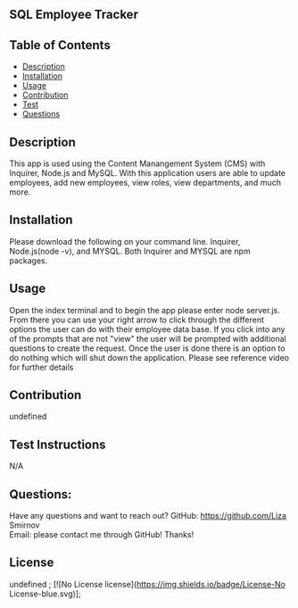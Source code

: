 ## SQL Employee Tracker

## Table of Contents
* [Description](#description)
* [Installation](#installation)
* [Usage](#usage)
* [Contribution](#contribution)
* [Test](#test)
* [Questions](#questions)

## Description
This app is used using the Content Manangement System (CMS) with Inquirer, Node.js and MySQL. With this application users are able to update employees, add new employees, view roles, view departments, and much more. 

## Installation
Please download the following on your command line. Inquirer, Node.js(node -v), and MYSQL. Both Inquirer and MYSQL are npm packages. 

## Usage
Open the index terminal and to begin the app please enter node server.js. From there you can use your right arrow to click through the different options the user can do with their employee data base. If you click into any of the prompts that are not "view" the user will be prompted with additional questions to create the request. Once the user is done there is an option to do nothing which will shut down the application. Please see reference video for further details

## Contribution
undefined

## Test Instructions
N/A

## Questions:
Have any questions and want to reach out?
GitHub: https://github.com/Liza Smirnov  
Email: please contact me through GitHub! Thanks!

## License
undefined
  ;
[![No License license](https://img.shields.io/badge/License-No License-blue.svg)];

